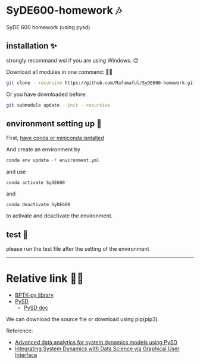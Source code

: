 # SyDE600-homework 🎶

SyDE 600 homework (using pysd)

## installation ✨

strongly recommand wsl if you are using Windows. 😊

Download all modules in one command: 🐱‍👓

```bash
git clone --recursive https://github.com/Mafumaful/SyDE600-homework.git
```

Or you have downloaded before:

```bash
git submodule update --init --recursive
```

## environment setting up 🎂

First, [have conda or miniconda isntalled](https://docs.conda.io/projects/conda/en/latest/user-guide/install/linux.html)

And create an environment by

```bash
conda env update -f environment.yml
```

and use

```
conda activate SyDE600
```

and

```
conda deactivate SyDE600
```

to activate and deactivate the environment.

## test 🎉

please run the test file after the setting of the environment

---

# Relative link 🐱‍🏍

- [BPTK-py library](https://github.com/transentis/bptk_py_tutorial/)
- [PySD](https://github.com/JamesPHoughton/pysd/)
  - [PySD doc](https://pysd.readthedocs.io/en/master/index.html)

We can download the source file or download using pip(pip3).

Reference:

- [Advanced data analytics for system
  dynamics models using PySD ](https://proceedings.systemdynamics.org/2015/proceed/papers/P1172.pdf)
- [Integrating System Dynamics with Data Science via
  Graphical User Interface](https://ieeexplore.ieee.org/stamp/stamp.jsp?tp=&arnumber=9773854)
